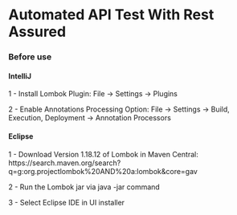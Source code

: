 # Automated API Test With Rest Assured

<h3> Before use </h3>

<h4> IntelliJ </h4>
<p> 1 - Install Lombok Plugin: File -> Settings -> Plugins </p>
<p> 2 - Enable Annotations Processing Option: File -> Settings -> Build, Execution, Deployment -> Annotation Processors </p>

<h4> Eclipse </h4>
<p> 1 - Download Version 1.18.12 of Lombok in Maven Central: https://search.maven.org/search?q=g:org.projectlombok%20AND%20a:lombok&core=gav </p>
<p> 2 - Run the Lombok jar via java -jar command </p>
<p> 3 - Select Eclipse IDE in UI installer </p>
